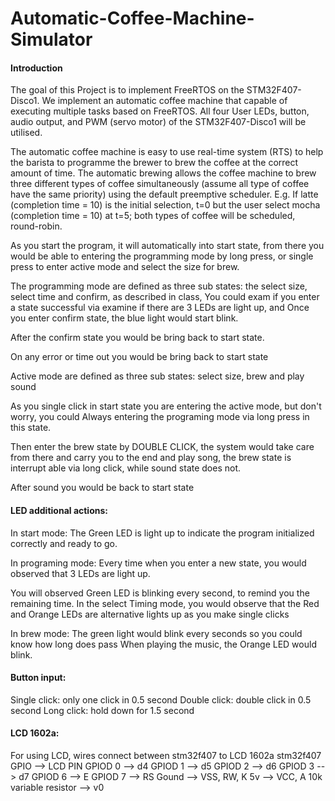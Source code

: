 #  Automatic-Coffee-Machine-Simulator




#### Introduction

The goal of this Project is to implement FreeRTOS on the STM32F407-Disco1. We implement an automatic coffee machine that capable of executing multiple tasks based on FreeRTOS. All four User LEDs, button, audio output, and PWM (servo motor) of the STM32F407-Disco1 will be utilised. 


The automatic coffee machine is easy to use real-time system (RTS) to help the barista to programme the brewer to brew the coffee at the correct amount of time. The automatic brewing allows the coffee machine to brew three different types of coffee simultaneously (assume all type of coffee have the same priority) using the default preemptive scheduler. E.g. If latte (completion time = 10) is the initial selection, t=0 but the user select mocha (completion time = 10) at t=5; both types of coffee will be scheduled, round-robin.

As you start the program, it will automatically into start state, from there you would be able to entering the programming mode by long press, or single press to enter active mode and select the size for brew. 

	
The programming mode are defined as three sub states: the select size, select time and confirm, as described in class, You could exam if you enter a state successful via examine if there are 3 LEDs are light up, and Once you enter confirm state, the blue light would start blink.
		
After the confirm state you would be bring back to start state. 

On any error or time out you would be bring back to start state

Active mode are defined as three sub states: select size, brew and play sound

As you single click in start state you are entering the active mode, but don't worry, you could Always entering the programing mode via long press in this state.

Then enter the brew state by DOUBLE CLICK, the system would take care from there and carry you to the end and play song, the brew state is interrupt able via long click, while sound state does not.

After sound you would be back to start state  


#### LED additional actions:

In start mode:
The Green LED is light up to indicate the program initialized correctly and ready to go.

In programing mode: 
Every time when you enter a new state, you would observed that 3 LEDs are light up.

You will observed Green LED is blinking every second, to remind you the remaining time.
In the select Timing mode, you would observe that the Red and Orange LEDs are alternative lights up as you make single clicks

In brew mode:
The green light would blink every seconds so you could know how long does pass
When playing the music, the Orange LED would blink.


#### Button input:
Single click: only one click in 0.5 second
Double click: double click in 0.5 second
Long click: hold down for 1.5 second


#### LCD 1602a:
For using LCD, wires connect between stm32f407 to LCD 1602a
stm32f407 GPIO	--> LCD PIN
GPIOD 0        	--> d4
GPIOD 1        	--> d5
GPIOD 2        	--> d6
GPIOD 3        	--> d7
GPIOD 6        	--> E
GPIOD 7        	--> RS
Gound          	--> VSS, RW, K
5v             	--> VCC, A
10k variable resistor   --> v0
	
	
